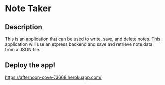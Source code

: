 # Note Taker

## Description

This is an application that can be used to write, save, and delete notes. This application will use an express backend and save and retrieve note data from a JSON file.

## Deploy the app! 

https://afternoon-cove-73668.herokuapp.com/
